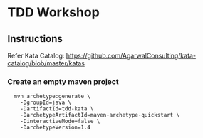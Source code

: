 # TDD Workshop

## Instructions

Refer Kata Catalog: https://github.com/AgarwalConsulting/kata-catalog/blob/master/katas


### Create an empty maven project

```
  mvn archetype:generate \
    -DgroupId=java \
    -DartifactId=tdd-kata \
    -DarchetypeArtifactId=maven-archetype-quickstart \
    -DinteractiveMode=false \
    -DarchetypeVersion=1.4
```
